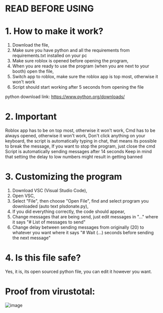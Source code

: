 # READ BEFORE USING

# 1. How to make it work?
1. Download the file,
2. Make sure you have python and all the requirements from requirements.txt installed on your pc
3. Make sure roblox is opened before opening the program,
4. When you are ready to use the program (when you are next to your booth) open the file,
5. Switch app to roblox, make sure the roblox app is top most, otherwise it won't work
6. Script should start working after 5 seconds from opening the file

python download link: https://www.python.org/downloads/

# 2. Important
Roblox app has to be on top most, otherwise it won't work,
Cmd has to be always opened, otherwise it won't work,
Don't click anything on your keyboard, the script is automatically typing in chat, that means its possible to break the message,
If you want to stop the program, just close the cmd
Script is automatically sending messages after 14 seconds
Keep in mind that setting the delay to low numbers might result in getting banned

# 3. Customizing the program
1. Download VSC (Visual Studio Code),
2. Open VSC,
3. Select "File", then choose "Open File", find and select program you downloaded (auto text plsdonate.py),
4. If you did everything correctly, the code should appear,
5. Change messages that are being send, just edit messages in "..." where it says "# List of messages to send"
6. Change delay between sending messages from originally (20) to whatever you want where it says "# Wait (...) seconds before sending the next message"

# 4. Is this file safe?
Yes, it is, its open sourced python file, you can edit it however you want.

# Proof from virustotal:
![image](https://github.com/user-attachments/assets/db0a0649-0fbb-48f5-97f9-133d5f3183c9)
